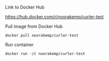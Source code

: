 Link to Docker Hub

https://hub.docker.com/r/noorakemp/curler-test

Pull image from Docker Hub
```
docker pull noorakemp/curler-test
```
Run container
```
docker run -it noorakemp/curler-test
```

